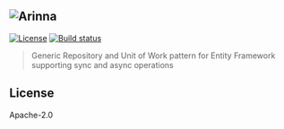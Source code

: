 ## ![Arinna](http://i.imgur.com/zw8UdFp.png)

[![License](https://img.shields.io/badge/License-Apache%202.0-blue.svg)](https://opensource.org/licenses/Apache-2.0) [![Build status](https://ci.appveyor.com/api/projects/status/h1hy25f3g06v1af5?svg=true)](https://ci.appveyor.com/project/ZGRTech/arinna)

> Generic Repository and Unit of Work pattern for Entity Framework supporting sync and async operations

## License

Apache-2.0
